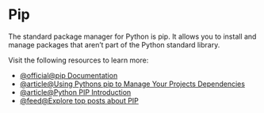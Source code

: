 # Pip

The standard package manager for Python is pip. It allows you to install and manage packages that aren’t part of the Python standard library.

Visit the following resources to learn more:

- [@official@pip Documentation](https://pip.pypa.io/en/stable/installation/)
- [@article@Using Pythons pip to Manage Your Projects Dependencies](https://realpython.com/what-is-pip/)
- [@article@Python PIP Introduction](https://www.w3schools.com/python/python_pip.asp)
- [@feed@Explore top posts about PIP](https://app.daily.dev/tags/pip?ref=roadmapsh)
